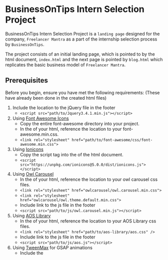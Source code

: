 # BusinessOnTips Intern Selection Project

<!--- These are examples. See https://shields.io for others or to customize this set of shields. You might want to include dependencies, project status and licence info here --->


BusinessOnTips Intern Selection Project is a `landing page` designed for the company, `Freelancer Mantra` as a part of the internship selection process by `BusinessOnTips`.

The project consists of an initial landing page, which is pointed to by the html document, `index.html` and the next page is pointed by `blog.html` which replicates the basic business model of `Freelancer Mantra`.

## Prerequisites

Before you begin, ensure you have met the following requirements: (These have already been done in the created html files)
<!--- These are just example requirements. Add, duplicate or remove as required --->
1. Include the location to the jQuery file in the footer
   * `<script src="path/to/Jquery3.4.1.min.js"></script>`
2. Using [Font Awesome Icons](https://fontawesome.com/v4.7.0/get-started/)
   * Copy the entire font-awesome directory into your project.
   * In the <head> of your html, reference the location to your font-awesome.min.css. 
   * `<link rel="stylesheet" href="path/to/font-awesome/css/font-awesome.min.css">`
3. Using [Ionicons](https://ionicons.com/usage)
   * Copy the script tag into the <head> of the html document.
   * `<script src="https://unpkg.com/ionicons@5.0.0/dist/ionicons.js"></script>`
4. Using [Owl Carousel](https://owlcarousel2.github.io/OwlCarousel2/docs/started-installation.html)
   * In the <head> of your html, reference the location to your owl carousel css files.
   * `<link rel="stylesheet" href="owlcarousel/owl.carousel.min.css">`
   * `<link rel="stylesheet" href="owlcarousel/owl.theme.default.min.css">`
   * Include link to the js file in the footer
   * `<script src="path/to/js/owl.carousel.min.js"></script>`
5. Using [AOS Library](https://michalsnik.github.io/aos/)
   * In the <head> of your html, reference the location to your AOS Library css files.
   * `<link rel="stylesheet" href="path/to/aos-library/aos.css" />`
   * Include link to the js file in the footer
   * `<script src="path/to/js/aos.js"></script>`
6. Using [TweenMax](https://greensock.com/tweenmax/) for GSAP animations 
   * Include the <script> tag in the <head> of your html
   * `<script src="https://cdnjs.cloudflare.com/ajax/libs/gsap/2.1.2/TweenMax.min.js"></script>`

## Installing <project_name>

To install <project_name>, follow these steps:

Linux and macOS:
```
<install_command>
```

Windows:
```
<install_command>
```
## Using <project_name>

To use <project_name>, follow these steps:

```
<usage_example>
```

Add run commands and examples you think users will find useful. Provide an options reference for bonus points!

## Contributing to <project_name>
<!--- If your README is long or you have some specific process or steps you want contributors to follow, consider creating a separate CONTRIBUTING.md file--->
To contribute to <project_name>, follow these steps:

1. Fork this repository.
2. Create a branch: `git checkout -b <branch_name>`.
3. Make your changes and commit them: `git commit -m '<commit_message>'`
4. Push to the original branch: `git push origin <project_name>/<location>`
5. Create the pull request.

Alternatively see the GitHub documentation on [creating a pull request](https://help.github.com/en/github/collaborating-with-issues-and-pull-requests/creating-a-pull-request).

## Contributors

Thanks to the following people who have contributed to this project:

* [@scottydocs](https://github.com/scottydocs) 📖
* [@cainwatson](https://github.com/cainwatson) 🐛
* [@calchuchesta](https://github.com/calchuchesta) 🐛

You might want to consider using something like the [All Contributors](https://github.com/all-contributors/all-contributors) specification and its [emoji key](https://allcontributors.org/docs/en/emoji-key).

## Contact

If you want to contact me you can reach me at <your_email@address.com>.

## License
<!--- If you're not sure which open license to use see https://choosealicense.com/--->

This project uses the following license: [<license_name>](<link>).

